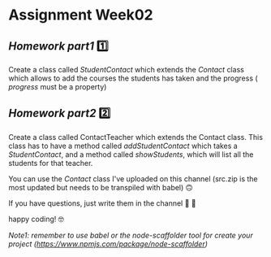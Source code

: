 
# Assignment Week02

## *Homework part1* :one:
Create a class called _StudentContact_ which extends the _Contact_ class which allows to add the courses the students has taken and the progress ( _progress_ must be a property)

## *Homework part2* :two:
Create a class called ContactTeacher which extends the Contact class. This class has to have a method called _addStudentContact_ which takes a _StudentContact_, and a method called _showStudents_, which will list all the students for that teacher.

You can use the _Contact_ class I've uploaded on this channel (src.zip is the most updated but needs to be transpiled with babel)  :upside_down_face:

If you have questions, just write them in the channel :slightly_smiling_face: :rocket:

happy coding! :nerd_face:

_Note1: remember to use babel or the node-scaffolder tool for create your project (https://www.npmjs.com/package/node-scaffolder)_ 
